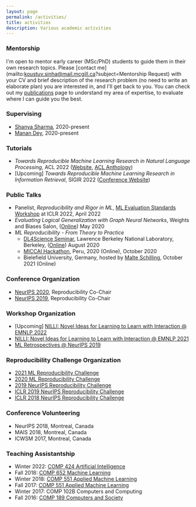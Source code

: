 ```yaml
---
layout: page
permalink: /activities/
title: activities
description: Various academic activities
---
```


### Mentorship

I'm open to mentor early career (MSc/PhD) students to guide them in their own research topics. Please [contact me](mailto:koustuv.sinha@mail.mcgill.ca?subject=Mentorship Request) with your CV and brief description of the research problem (no need to write an elaborate plan) you are interested in, and I'll get back to you. You can check out my [publications](https://www.cs.mcgill.ca/~ksinha4/publications/) page to understand my area of expertise, to evaluate where I can guide you the best.

### Supervising

- [Shanya Sharma](https://shanyas10.github.io/), 2020-present
- [Manan Dey](), 2020-present

### Tutorials

- _Towards Reproducible Machine Learning Research in Natural Language Processing_, ACL 2022 ([Website](https://acl-reproducibility-tutorial.github.io/), [ACL Anthology](https://aclanthology.org/2022.acl-tutorials.2/))
- [Upcoming] _Towards Reproducible Machine Learning Research in Information Retrieval_, SIGIR 2022 ([Conference Website](https://sigir.org/sigir2022/program/tutorials/))

### Public Talks

- Panelist, _Reproducibility and Rigor in ML_, [ML Evaluation Standards Workshop](https://ml-eval.github.io/panels/) at ICLR 2022, April 2022
- _Evaluating Logical Generalization with Graph Neural Networks_, Weights and Biases Salon, ([Online](https://www.youtube.com/watch?v=HllTbhy3WSA)) May 2020
- _ML Reproducibility - From Theory to Practice_
  - [DL4Science Seminar](https://dl4sci-school.lbl.gov/), Lawrence Berkeley National Laboratory, Berkeley, ([Online](https://www.youtube.com/watch?v=se7LNICECqI)) August 2020
  - [MICCAI Hackathon](https://miccai-hackathon.com/), Peru, 2020 (Online), October 2020
  - Bielefield University, Germany, hosted by [Malte Schilling](https://ni.www.techfak.uni-bielefeld.de/people/mschilli), October 2021 (Online)

### Conference Organization

- [NeurIPS 2020](https://neurips.cc/Conferences/2020/Committees), Reproducibility Co-Chair
- [NeurIPS 2019](https://neurips.cc/Conferences/2019/Committees), Reproducibility Co-Chair

### Workshop Organization

- [Upcoming] [NILLI: Novel Ideas for Learning to Learn with Interaction @ EMNLP 2022](https://www.cs.mcgill.ca/~pparth2/nilli_workshop/)
- [NILLI: Novel Ideas for Learning to Learn with Interaction @ EMNLP 2021](https://www.cs.mcgill.ca/~pparth2/nilli_workshop/)
- [ML Retrospectives @ NeurIPS 2019](https://ml-retrospectives.github.io/neurips2019/)

### Reproducibility Challenge Organization

- [2021 ML Reproducibility Challenge](https://paperswithcode.com/rc2021)
- [2020 ML Reproducibility Challenge](https://paperswithcode.com/rc2020)
- [2019 NeurIPS Reproducibility Challenge](https://reproducibility-challenge.github.io/neurips2019/)
- [ICLR 2019 NeurIPS Reproducibility Challenge](https://github.com/reproducibility-challenge/iclr_2019/)
- [ICLR 2018 NeurIPS Reproducibility Challenge](https://www.cs.mcgill.ca/~jpineau/ICLR2018-ReproducibilityChallenge.html)

### Conference Volunteering

- NeurIPS 2018, Montreal, Canada
- MAIS 2018, Montreal, Canada
- ICWSM 2017, Montreal, Canada

### Teaching Assistantship

- Winter 2022: [COMP 424 Artificial Intelligence](https://www.mcgill.ca/study/2021-2022/courses/comp-424)
- Fall 2018: [COMP 652 Machine Learning](https://rllabmcgill.github.io/COMP-652/index.html)
- Winter 2018: [COMP 551 Applied Machine Learning](http://www.sarathchandar.in/teaching/2018/winter/comp551-001/)
- Fall 2017: [COMP 551 Applied Machine Learning](http://cs.mcgill.ca/~jpineau/comp551/)
- Winter 2017: COMP 102B Computers and Computing
- Fall 2016: [COMP 189 Computers and Society](http://www.derekruths.com/teaching/comp-189/)
